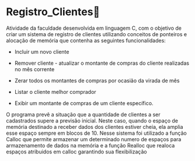 # Registro_Clientes📝
Atividade da faculdade desenvolvida em linguagem C, com o objetivo de criar um sistema de registro de clientes utilizando conceitos de ponteiros e alocação de memória que contenha as seguintes funcionalidades:

- Incluir um novo cliente

- Remover cliente - atualizar o montante de compras do cliente realizadas no mês corrente

- Zerar todos os montantes de compras por ocasião da virada de mês

- Listar o cliente melhor comprador

- Exibir um montante de compras de um cliente específico.

O programa prevê a situação que a quantidade de clientes a ser cadastrados supere a previsão inicial. Neste caso, quando o espaço de memória destinado a receber dados dos clientes estiver cheia, ela amplia esse espaço sempre em blocos de 10. Nesse sistema foi utilizado a função Calloc que permite armazenar um determinado numero de espaços para armazenamento de dados na memória e a função Realloc que realoca espaços atribuidos em calloc garantindo sua flexibilização
